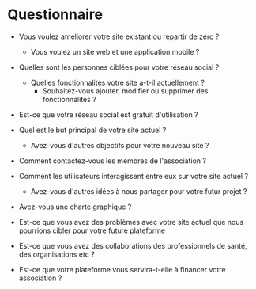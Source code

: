 # Questionnaire

- Vous voulez améliorer votre site existant ou repartir de zéro ?

  - Vous voulez un site web et une application mobile ?

- Quelles sont les personnes ciblées pour votre réseau social ?

  - Quelles fonctionnalités votre site a-t-il actuellement ?
    - Souhaitez-vous ajouter, modifier ou supprimer des fonctionnalités ?

- Est-ce que votre réseau social est gratuit d'utilisation ?

- Quel est le but principal de votre site actuel ?

  - Avez-vous d'autres objectifs pour votre nouveau site ?

- Comment contactez-vous les membres de l'association ?

- Comment les utilisateurs interagissent entre eux sur votre site actuel ?

  - Avez-vous d'autres idées à nous partager pour votre futur projet ?

- Avez-vous une charte graphique ?

- Est-ce que vous avez des problèmes avec votre site actuel que nous pourrions cibler pour votre future plateforme

- Est-ce que vous avez des collaborations des professionnels de santé, des organisations etc ?

- Est-ce que votre plateforme vous servira-t-elle à financer votre association ?
